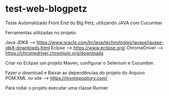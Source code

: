 # test-web-blogpetz
Teste Automatizado Front End do Blg Petz, utilizando JAVA com Cucumber

Ferramentas utilizadas no projeto:

Java JDK8 --> https://www.oracle.com/br/java/technologies/javase/javase-jdk8-downloads.html
Eclpse --> https://www.eclipse.org/
ChromeDriver --> https://chromedriver.chromium.org/downloads

Criar no Eclipse um projeto Maven, configurar o Selenium e Cucumber.

Fazer o download e Baixar as dependências do projeto do Arquivo POM.XML no site --> https://mvnrepository.com/

Para rodar o projeto executar uma classe Runner
